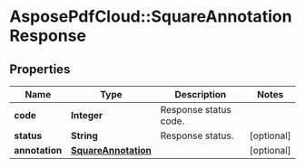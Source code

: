﻿# AsposePdfCloud::SquareAnnotationResponse


## Properties
Name | Type | Description | Notes
------------ | ------------- | ------------- | -------------
**code** | **Integer** | Response status code. | 
**status** | **String** | Response status. | [optional] 
**annotation** | [**SquareAnnotation**](SquareAnnotation.md) |  | [optional] 


